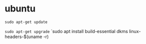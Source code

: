 # ubuntu

`sudo apt-get update`
 
`sudo apt-get upgrade`
`sudo apt install build-essential dkms linux-headers-$(uname -r)





